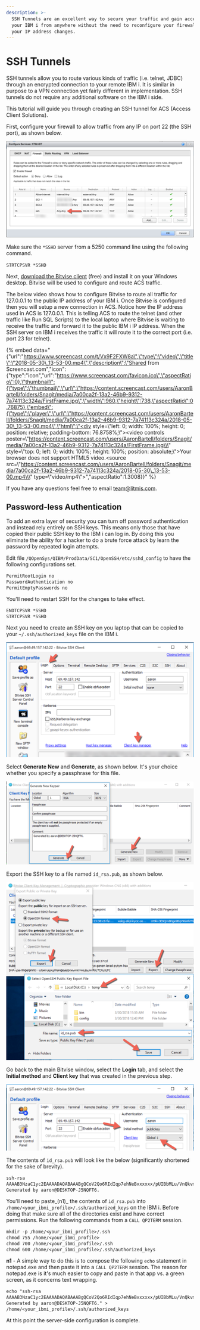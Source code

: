 ```yaml
---
description: >-
  SSH Tunnels are an excellent way to secure your traffic and gain access to
  your IBM i from anywhere without the need to reconfigure your firewall when
  your IP address changes.
---
```


# SSH Tunnels

SSH tunnels allow you to route various kinds of traffic \(i.e. telnet, JDBC\) through an encrypted connection to your remote IBM i.  It is similar in purpose to a VPN connection yet fairly different in implementation.  SSH tunnels do not require any additional software on the IBM i side.

This tutorial will guide you through creating an SSH tunnel for ACS \(Access Client Solutions\).

First, configure your firewall to allow traffic from any IP on port 22 \(the SSH port\), as shown below.

![SSH Firewall Configuration](../.gitbook/assets/ssh_open.png)

Make sure the `*SSHD` server from a 5250 command line using the following command.

`STRTCPSVR *SSHD`

Next, [download the Bitvise client](https://www.bitvise.com/ssh-client-download) \(free\) and install it on your Windows desktop.  Bitvise will be used to configure and route ACS traffic.  

The below video shows how to configure Bitvise to route all traffic for 127.0.0.1 to the public IP address of your IBM i.  Once Bitvise is configured then you will setup a new connection in ACS.  Notice how the IP address used in ACS is 127.0.0.1.  This is telling ACS to route the telnet \(and other traffic like Run SQL Scripts\) to the local laptop where Bitvise is waiting to receive the traffic and forward it to the public IBM i IP address.  When the SSH server on IBM i receives the traffic it will route it to the correct port \(i.e. port 23 for telnet\).

{% embed data="{\"url\":\"https://www.screencast.com/t/Vx9F2FXW8a\",\"type\":\"video\",\"title\":\"2018-05-30\_13-53-00.mp4\",\"description\":\"Shared from Screencast.com\",\"icon\":{\"type\":\"icon\",\"url\":\"https://www.screencast.com/favicon.ico\",\"aspectRatio\":0},\"thumbnail\":{\"type\":\"thumbnail\",\"url\":\"https://content.screencast.com/users/AaronBartell/folders/Snagit/media/7a00ca2f-13a2-46b9-9312-7a74113c324a/FirstFrame.jpg\",\"width\":960,\"height\":738,\"aspectRatio\":0.76875},\"embed\":{\"type\":\"player\",\"url\":\"https://content.screencast.com/users/AaronBartell/folders/Snagit/media/7a00ca2f-13a2-46b9-9312-7a74113c324a/2018-05-30\_13-53-00.mp4\",\"html\":\"<div style=\\\"left: 0; width: 100%; height: 0; position: relative; padding-bottom: 76.8758%;\\\"><video controls poster=\\\"https://content.screencast.com/users/AaronBartell/folders/Snagit/media/7a00ca2f-13a2-46b9-9312-7a74113c324a/FirstFrame.jpg\\\" style=\\\"top: 0; left: 0; width: 100%; height: 100%; position: absolute;\\\">Your browser does not support HTML5 video.<source src=\\\"https://content.screencast.com/users/AaronBartell/folders/Snagit/media/7a00ca2f-13a2-46b9-9312-7a74113c324a/2018-05-30\_13-53-00.mp4\\\" type=\\\"video/mp4\\\"></video></div>\",\"aspectRatio\":1.3008}}" %}

If you have any questions feel free to email [team@litmis.com](mailto:).

## Password-less Authentication

To add an extra layer of security you can turn off password authentication and instead rely entirely on SSH keys.  This means only those that have copied their public SSH key to the IBM i can log in.  By doing this you eliminate the ability for a hacker to do a brute force attack by learn the password by repeated login attempts.

Edit file `/QOpenSys/QIBM/ProdData/SC1/OpenSSH/etc/sshd_config` to have the following configurations set.

```text
PermitRootLogin no
PasswordAuthentication no
PermitEmptyPasswords no
```

You'll need to restart SSH for the changes to take effect.

```text
ENDTCPSVR *SSHD
STRTCPSVR *SSHD
```

Next you need to create an SSH key on you laptop that can be copied to your `~/.ssh/authorized_keys` file on the IBM i.

![](../.gitbook/assets/bitvise_clientkeymngr.png)

Select **Generate New** and **Generate**, as shown below.  It's your choice whether you specify a passphrase for this file.

![](../.gitbook/assets/bitvise_genkey.png)

Export the SSH key to a file named `id_rsa.pub`, as shown below.

![](../.gitbook/assets/bitvise_export.png)

Go back to the main Bitvise window, select the **Login** tab, and select the **Initial method** and **Client key** that was created in the previous step.

![](../.gitbook/assets/bitvise_public_key_select%20%281%29.png)

The contents of `id_rsa.pub` will look like the below \(significantly shortened for the sake of brevity\).  

```text
ssh-rsa AAAAB3NzaC1yc2EAAAADAQABAAABgQCoV2Qo6RIdIqp7ehNeBxxxxxx/pUIBbMLu/VnQkvm15ilAybpE= Generated by aaron@DESKTOP-J5NQFT6.
```

You'll need to paste_\(n1\)_ the contents of `id_rsa.pub` into `/home/<your_ibmi_profile>/.ssh/authorized_keys` on the IBM i.  Before doing that make sure all of the directories exist and have correct permissions.  Run the following commands from a `CALL QP2TERM` session.

```text
mkdir -p /home/<your_ibmi_profile>/.ssh
chmod 755 /home/<your_ibmi_profile>
chmod 700 /home/<your_ibmi_profile>/.ssh
chmod 600 /home/<your_ibmi_profile>/.ssh/authorized_keys
```

**n1** - A simple way to do this is to compose the following `echo` statement in notepad.exe and then paste it into a `CALL QP2TERM` session.  The reason for notepad.exe is it's much easier to copy and paste in that app vs. a green screen, as it concerns text wrapping.

```text
echo "ssh-rsa AAAAB3NzaC1yc2EAAAADAQABAAABgQCoV2Qo6RIdIqp7ehNeBxxxxxx/pUIBbMLu/VnQkvm15ilAybpE= Generated by aaron@DESKTOP-J5NQFT6." > /home/<your_ibmi_profile>/.ssh/authorized_keys
```

At this point the server-side configuration is complete. 

